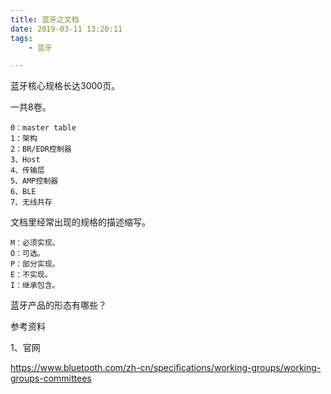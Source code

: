 ```yaml
---
title: 蓝牙之文档
date: 2019-03-11 13:20:11
tags:
	- 蓝牙

---
```






蓝牙核心规格长达3000页。

一共8卷。

```
0：master table
1：架构
2：BR/EDR控制器
3、Host
4、传输层
5、AMP控制器
6、BLE
7、无线共存
```

文档里经常出现的规格的描述缩写。

```
M：必须实现。
O：可选。
P：部分实现。
E：不实现。 
I：继承包含。
```



蓝牙产品的形态有哪些？





参考资料

1、官网

https://www.bluetooth.com/zh-cn/specifications/working-groups/working-groups-committees